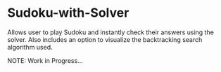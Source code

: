 # Sudoku-with-Solver
Allows user to play Sudoku and instantly check their answers using the solver. Also includes an option to visualize the backtracking search algorithm used.

NOTE: Work in Progress...

